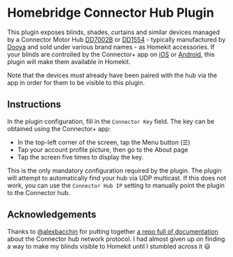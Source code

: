 
# Homebridge Connector Hub Plugin

This plugin exposes blinds, shades, curtains and similar devices managed by a Connector Motor Hub [DD7002B](https://fccid.io/VYYDD7002B/User-Manual/User-manual-4082340) or [DD1554](https://fccid.io/VYY1554A00/Users-Manual/User-Manual-4750744) - typically manufactured by [Dooya](https://dooya.in/wi-fi-system/) and sold under various brand names - as Homekit accessories. If your blinds are controlled by the Connector+ app on [iOS](https://apps.apple.com/us/app/connector/id1344058317) or [Android](https://play.google.com/store/apps/details?id=com.smarthome.app.connector&gl=US), this plugin will make them available in Homekit.

Note that the devices must already have been paired with the hub via the app in order for them to be visible to this plugin.

## Instructions

In the plugin configuration, fill in the `Connector Key` field. The key can be obtained using the Connector+ app:
- In the top-left corner of the screen, tap the Menu button (☰)
- Tap your account profile picture, then go to the About page
- Tap the screen five times to display the key.

This is the only mandatory configuration required by the plugin. The plugin will attempt to automatically find your hub via UDP multicast. If this does not work, you can use the `Connector Hub IP` setting to manually point the plugin to the Connector hub.

## Acknowledgements

Thanks to [@alexbacchin](https://github.com/alexbacchin) for putting together [a repo full of documentation](https://github.com/alexbacchin/ConnectorBridge) about the Connector hub network protocol. I had almost given up on finding a way to make my blinds visible to Homekit until I stumbled across it :smiley:
